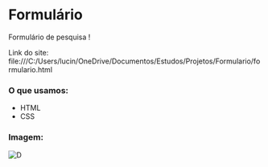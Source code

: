 # Formulário

Formulário de pesquisa !

Link do site: file:///C:/Users/lucin/OneDrive/Documentos/Estudos/Projetos/Formulario/formulario.html

### O que usamos:
- HTML
- CSS

### Imagem: 
![D](https://user-images.githubusercontent.com/107704640/227668513-b0ba5305-a2d3-4bd3-804b-0ab0d9b1dc80.png)



